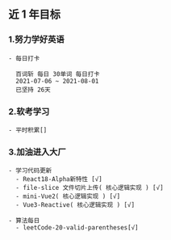 ## 近 1 年目标

### 1.努力学好英语

    - 每日打卡

      百词斩 每日 30单词 每日打卡
      2021-07-06 ~ 2021-08-01
      已坚持 26天

### 2.软考学习

    - 平时积累[]

### 3.加油进入大厂

    - 学习代码更新
      - React18-Alpha新特性 [√]
      - file-slice 文件切片上传( 核心逻辑实现 ) [√]
      - mini-Vue2( 核心逻辑实现 ) [√]
      - Vue3-Reactive( 核心逻辑实现 ) [√]

    - 算法每日
      - leetCode-20-valid-parentheses[√]
